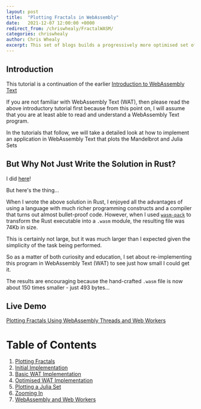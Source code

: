 ```yaml
---
layout: post
title:  "Plotting Fractals in WebAssembly"
date:   2021-12-07 12:00:00 +0000
redirect_from: /chriswhealy/FractalWASM/
categories: chriswhealy
author: Chris Whealy
excerpt: This set of blogs builds a progressively more optimised set of WebAssembly Text programs that plot the Mandelbrot and Julia Sets.
---
```


## Introduction

This tutorial is a continuation of the earlier [Introduction to WebAssembly Text](/chriswhealy/introduction-to-web-assembly-text)

If you are not familiar with WebAssembly Text (WAT), then please read the above introductory tutorial first because from this point on, I will assume that you are at least able to read and understand a WebAssembly Text program.

In the tutorials that follow, we will take a detailed look at how to implement an application in WebAssembly Text that plots the Mandelbrot and Julia Sets

## But Why Not Just Write the Solution in Rust?

I did [here](https://github.com/chriswhealy/fractal_explorer)!

But here's the thing...

When I wrote the above solution in Rust, I enjoyed all the advantages of using a language with much richer programming constructs and a compiler that turns out almost bullet-proof code.  However, when I used [`wasm-pack`](https://rustwasm.github.io/wasm-pack/installer/) to transform the Rust executable into a `.wasm` module, the resulting file was 74Kb in size.

This is certainly not large, but it was much larger than I expected given the simplicity of the task being performed.

So as a matter of both curiosity and education, I set about re-implementing this program in WebAssembly Text (WAT) to see just how small I could get it.

The results are encouraging because the hand-crafted `.wasm` file is now about 150 times smaller - just 493 bytes...

## Live Demo

[Plotting Fractals Using WebAssembly Threads and Web Workers](https://raw-wasm.pages.dev/)

# Table of Contents
1. [Plotting Fractals](/chriswhealy/FractalWASM/01%20Plotting%20Fractals/)
1. [Initial Implementation](/chriswhealy/FractalWASM//02%20Initial%20Implementation/)
1. [Basic WAT Implementation](/chriswhealy/FractalWASM//03%20WAT%20Basic%20Implementation/)
1. [Optimised WAT Implementation](/chriswhealy/FractalWASM//04%20WAT%20Optimised%20Implementation/)
1. [Plotting a Julia Set](/chriswhealy/FractalWASM//05%20MB%20Julia%20Set/)
1. [Zooming In](/chriswhealy/FractalWASM//06%20Zoom%20Image/)
1. [WebAssembly and Web Workers](/chriswhealy/FractalWASM//07%20Web%20Workers/)

[^1]: Please note: there is no space between the words "Web" and "Assembly"
